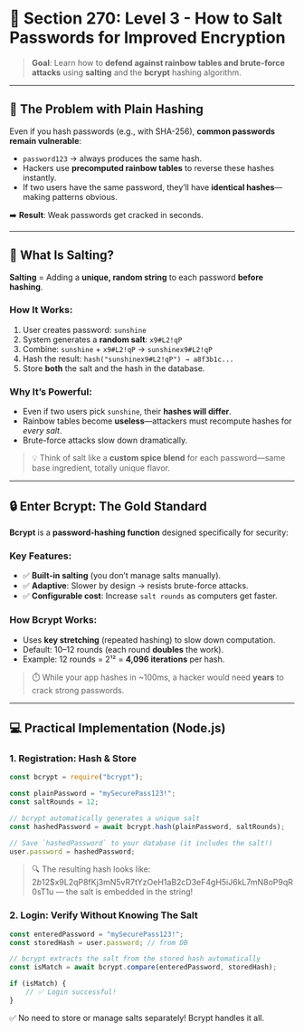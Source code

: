 # 🧂 Section 270: Level 3 - How to Salt Passwords for Improved Encryption

> **Goal**: Learn how to **defend against rainbow tables and brute-force attacks** using **salting** and the **bcrypt** hashing algorithm.

---

## 🚨 The Problem with Plain Hashing

Even if you hash passwords (e.g., with SHA-256), **common passwords remain vulnerable**:

- `password123` → always produces the same hash.
- Hackers use **precomputed rainbow tables** to reverse these hashes instantly.
- If two users have the same password, they’ll have **identical hashes**—making patterns obvious.

➡️ **Result**: Weak passwords get cracked in seconds.

---

## 🧂 What Is Salting?

**Salting** = Adding a **unique, random string** to each password **before hashing**.

### How It Works:

1. User creates password: `sunshine`
2. System generates a **random salt**: `x9#L2!qP`
3. Combine: `sunshine` + `x9#L2!qP` → `sunshinex9#L2!qP`
4. Hash the result: `hash("sunshinex9#L2!qP") → a8f3b1c...`
5. Store **both** the salt and the hash in the database.

### Why It’s Powerful:

- Even if two users pick `sunshine`, their **hashes will differ**.
- Rainbow tables become **useless**—attackers must recompute hashes for _every salt_.
- Brute-force attacks slow down dramatically.

> 💡 Think of salt like a **custom spice blend** for each password—same base ingredient, totally unique flavor.

---

## 🔒 Enter Bcrypt: The Gold Standard

**Bcrypt** is a **password-hashing function** designed specifically for security:

### Key Features:

- ✅ **Built-in salting** (you don’t manage salts manually).
- ✅ **Adaptive**: Slower by design → resists brute-force attacks.
- ✅ **Configurable cost**: Increase `salt rounds` as computers get faster.

### How Bcrypt Works:

- Uses **key stretching** (repeated hashing) to slow down computation.
- Default: 10–12 rounds (each round **doubles** the work).
- Example: 12 rounds = 2¹² = **4,096 iterations** per hash.

> ⏱️ While your app hashes in ~100ms, a hacker would need **years** to crack strong passwords.

---

## 💻 Practical Implementation (Node.js)

### 1. **Registration: Hash & Store**

```javascript
const bcrypt = require("bcrypt");

const plainPassword = "mySecurePass123!";
const saltRounds = 12;

// bcrypt automatically generates a unique salt
const hashedPassword = await bcrypt.hash(plainPassword, saltRounds);

// Save `hashedPassword` to your database (it includes the salt!)
user.password = hashedPassword;
```

> 🔍 The resulting hash looks like:
> $2b$12$x9L2qP8fKj3mN5vR7tYzOeH1aB2cD3eF4gH5iJ6kL7mN8oP9qR0sT1u
> — the salt is embedded in the string!

### 2. Login: Verify Without Knowing The Salt

```javascript
const enteredPassword = "mySecurePass123!";
const storedHash = user.password; // from DB

// bcrypt extracts the salt from the stored hash automatically
const isMatch = await bcrypt.compare(enteredPassword, storedHash);

if (isMatch) {
	// ✅ Login successful!
}
```

✅ No need to store or manage salts separately! Bcrypt handles it all.
